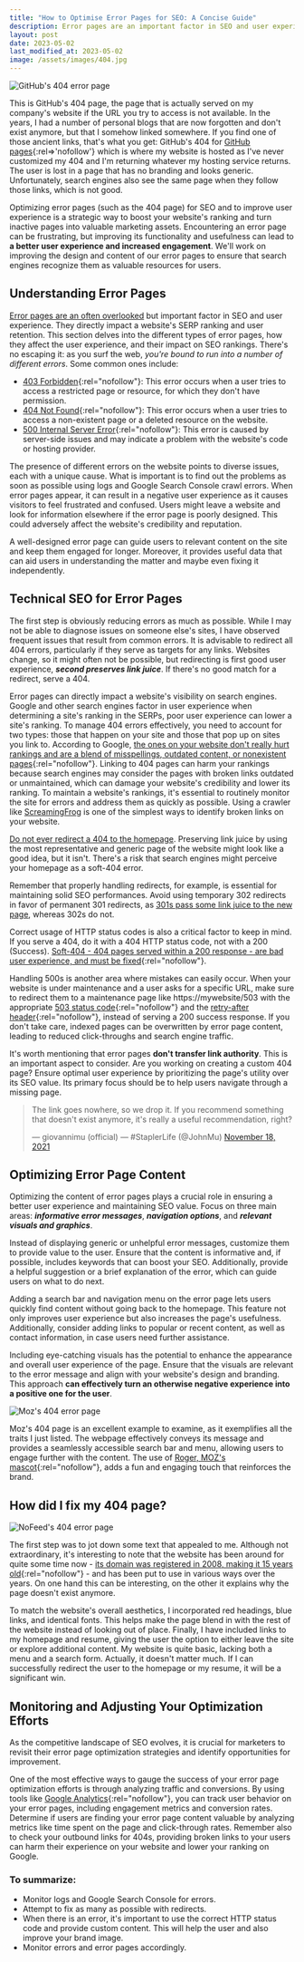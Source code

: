 ```yaml
---
title: "How to Optimise Error Pages for SEO: A Concise Guide"
description: Error pages are an important factor in SEO and user experience. Poorly designed error pages can lead to a negative user experience, lower rankings on search engine results, and decreased engagement. To optimize error pages for SEO, reduce errors as much as possible, serve the correct HTTP status code, and customize
layout: post
date: 2023-05-02
last_modified_at: 2023-05-02
image: /assets/images/404.jpg
---
```

![GitHub's 404 error page](/assets/images/github-404-error-page.png)

This is GitHub's 404 page, the page that is actually served on my company's website if the URL you try to access is not available. In the years, I had a number of personal blogs that are now forgotten and don't exist anymore, but that I somehow linked somewhere. If you find one of those ancient links, that's what you get: GitHub's 404 for [GitHub pages](https://pages.github.com/ "GitHub pages homepage"){:rel=>'nofollow'} which is where my website is hosted as I've never customized my 404 and I'm returning whatever my hosting service returns. The user is lost in a page that has no branding and looks generic. Unfortunately, search engines also see the same page when they follow those links, which is not good.

Optimizing error pages (such as the 404 page) for SEO and to improve user experience is a strategic way to boost your website's ranking and turn inactive pages into valuable marketing assets. Encountering an error page can be frustrating, but improving its functionality and usefulness can lead to __a better user experience and increased engagement__.
We'll work on improving the design and content of our error pages to ensure that search engines recognize them as valuable resources for users.

## Understanding Error Pages

[Error pages are an often overlooked](https://www.pingdom.com/blog/the-5-most-common-http-errors-according-to-google/ "The 5 most common HTTP errors according to Google") but important factor in SEO and user experience. They directly impact a website's SERP ranking and user retention. This section delves into the different types of error pages, how they affect the user experience, and their impact on SEO rankings.
There's no escaping it: as you surf the web, *you're bound to run into a number of different errors*. Some common ones include:

  - [403 Forbidden](https://developer.mozilla.org/en-US/docs/Web/HTTP/Status/403 "403 Forbidden"){:rel="nofollow"}: This error occurs when a user tries to access a restricted page or resource, for which they don't have permission.
  - [404 Not Found](https://developer.mozilla.org/en-US/docs/Web/HTTP/Status/404 "404 Not Found"){:rel="nofollow"}: This error occurs when a user tries to access a non-existent page or a deleted resource on the website.
  - [500 Internal Server Error](https://developer.mozilla.org/en-US/docs/Web/HTTP/Status/500 "500 Internal Server Error"){:rel="nofollow"}: This error is caused by server-side issues and may indicate a problem with the website's code or hosting provider.

The presence of different errors on the website points to diverse issues, each with a unique cause. What is important is to find out the problems as soon as possible using logs and Google Search Console crawl errors.
When error pages appear, it can result in a negative user experience as it causes visitors to feel frustrated and confused. Users might leave a website and look for information elsewhere if the error page is poorly designed. This could adversely affect the website's credibility and reputation.

A well-designed error page can guide users to relevant content on the site and keep them engaged for longer. Moreover, it provides useful data that can aid users in understanding the matter and maybe even fixing it independently.

## Technical SEO for Error Pages

The first step is obviously reducing errors as much as possible. While I may not be able to diagnose issues on someone else's sites, I have observed frequent issues that result from common errors.
It is advisable to redirect all 404 errors, particularly if they serve as targets for any links. Websites change, so it might often not be possible, but redirecting is first good user experience, __*second preserves link juice*__. If there's no good match for a redirect, serve a 404.

Error pages can directly impact a website's visibility on search engines. Google and other search engines factor in user experience when determining a site's ranking in the SERPs, poor user experience can lower a site's ranking.
To manage 404 errors effectively, you need to account for two types: those that happen on your site and those that pop up on sites you link to. According to Google, [the ones on your website don't really hurt rankings and are a blend of misspellings, outdated content, or nonexistent pages](https://support.google.com/webmasters/answer/2445990?hl=en&sjid=10049565889766394268-EU "404 (Page Not Found) errors"){:rel="nofollow"}. Linking to 404 pages can harm your rankings because search engines may consider the pages with broken links outdated or unmaintained, which can damage your website's credibility and lower its ranking. To maintain a website's rankings, it's essential to routinely monitor the site for errors and address them as quickly as possible. Using a crawler like [ScreamingFrog](https://www.screamingfrog.co.uk/seo-spider/ "ScreamingFrog SEO Spider") is one of the simplest ways to identify broken links on your website.

[Do not ever redirect a 404 to the homepage](https://yoast.com/seo-anti-patterns-301-redirect-all-your-404s-to-your-homepage/ "SEO anti-patterns: 301 redirect all your 404s to your homepage"). Preserving link juice by using the most representative and generic page of the website might look like a good idea, but it isn't. There's a risk that search engines might perceive your homepage as a soft-404 error.

Remember that properly handling redirects, for example, is essential for maintaining solid SEO performances. Avoid using temporary 302 redirects in favor of permanent 301 redirects, as [301s pass some link juice to the new page](https://www.searchenginejournal.com/301-redirect-pagerank/275503/ "Google Shares How 301 Redirects Pass PageRank"), whereas 302s do not.

Correct usage of HTTP status codes is also a critical factor to keep in mind. If you serve a 404, do it with a 404 HTTP status code, not with a 200 (Success). [Soft-404 - 404 pages served within a 200 response - are bad user experience, and must be fixed](https://developers.google.com/search/blog/2008/08/farewell-to-soft-404s "Farewell to soft 404s"){:rel="nofollow"}.

Handling 500s is another area where mistakes can easily occur. When your website is under maintenance and a user asks for a specific URL, make sure to redirect them to a maintenance page like https://mywebsite/503 with the appropriate [503 status code](https://developer.mozilla.org/en-US/docs/Web/HTTP/Status/503 "503 Service Unavailable"){:rel="nofollow"} and the [retry-after header](https://developer.mozilla.org/en-US/docs/Web/HTTP/Headers/Retry-After "Retry-After Header"){:rel="nofollow"}, instead of serving a 200 success response. If you don't take care, indexed pages can be overwritten by error page content, leading to reduced click-throughs and search engine traffic.

It's worth mentioning that error pages __don't transfer link authority__. This is an important aspect to consider. Are you working on creating a custom 404 page? Ensure optimal user experience by prioritizing the page's utility over its SEO value. Its primary focus should be to help users navigate through a missing page.

<div class="my-10">
  <blockquote class="twitter-tweet tw-align-center"><p lang="en" dir="ltr">The link goes nowhere, so we drop it. If you recommend something that doesn&#39;t exist anymore, it&#39;s really a useful recommendation, right?</p>&mdash; giovannimu (official) — #StaplerLife (@JohnMu) <a href="https://twitter.com/JohnMu/status/1461264550578343946?ref_src=twsrc%5Etfw">November 18, 2021</a></blockquote> <script async src="https://platform.twitter.com/widgets.js" charset="utf-8"></script> 
</div>

## Optimizing Error Page Content

Optimizing the content of error pages plays a crucial role in ensuring a better user experience and maintaining SEO value. Focus on three main areas: __*informative error messages*__, __*navigation options*__, and __*relevant visuals and graphics*__.

Instead of displaying generic or unhelpful error messages, customize them to provide value to the user. Ensure that the content is informative and, if possible, includes keywords that can boost your SEO. Additionally, provide a helpful suggestion or a brief explanation of the error, which can guide users on what to do next.

Adding a search bar and navigation menu on the error page lets users quickly find content without going back to the homepage. This feature not only improves user experience but also increases the page's usefulness. Additionally, consider adding links to popular or recent content, as well as contact information, in case users need further assistance.

Including eye-catching visuals has the potential to enhance the appearance and overall user experience of the page. Ensure that the visuals are relevant to the error message and align with your website's design and branding. This approach __can effectively turn an otherwise negative experience into a positive one for the user__.

![Moz's 404 error page](/assets/images/moz-404-error-page.png)

Moz's 404 page is an excellent example to examine, as it exemplifies all the traits I just listed. The webpage effectively conveys its message and provides a seamlessly accessible search bar and menu, allowing users to engage further with the content. The use of [Roger, MOZ's mascot](https://moz.com/blog/the-evolution-of-roger "The evolution of Roger"){:rel="nofollow"}, adds a fun and engaging touch that reinforces the brand.

## How did I fix my 404 page?

![NoFeed's 404 error page](/assets/images/nofeed-404-error-page.png "https://nofeed.org 404 Error page")

The first step was to jot down some text that appealed to me. Although not extraordinary, it's interesting to note that the website has been around for quite some time now - [its domain was registered in 2008, making it 15 years old](https://who.is/whois/nofeed.org "Whois for nofeed.org"){:rel="nofollow"} - and has been put to use in various ways over the years. On one hand this can be interesting, on the other it explains why the page doesn't exist anymore.

To match the website's overall aesthetics, I incorporated red headings, blue links, and identical fonts. This helps make the page blend in with the rest of the website instead of looking out of place.
Finally, I have included links to my homepage and resume, giving the user the option to either leave the site or explore additional content. My website is quite basic, lacking both a menu and a search form. Actually, it doesn't matter much. If I can successfully redirect the user to the homepage or my resume, it will be a significant win.

## Monitoring and Adjusting Your Optimization Efforts

As the competitive landscape of SEO evolves, it is crucial for marketers to revisit their error page optimization strategies and identify opportunities for improvement.

One of the most effective ways to gauge the success of your error page optimization efforts is through analyzing traffic and conversions. By using tools like [Google Analytics](https://analytics.google.com "Google Analytics"){:rel="nofollow"}, you can track user behavior on your error pages, including engagement metrics and conversion rates. Determine if users are finding your error page content valuable by analyzing metrics like time spent on the page and click-through rates. Remember also to check your outbound links for 404s, providing broken links to your users can harm their experience on your website and lower your ranking on Google.

### To summarize:

- Monitor logs and Google Search Console for errors.
- Attempt to fix as many as possible with redirects.
- When there is an error, it's important to use the correct HTTP status code and provide custom content. This will help the user and also improve your brand image.
- Monitor errors and error pages accordingly.
